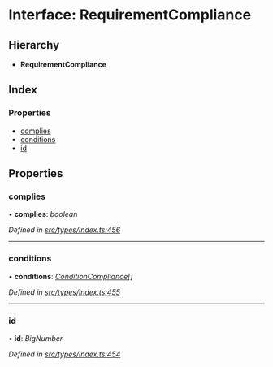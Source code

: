 # Interface: RequirementCompliance

## Hierarchy

* **RequirementCompliance**

## Index

### Properties

* [complies](requirementcompliance.md#complies)
* [conditions](requirementcompliance.md#conditions)
* [id](requirementcompliance.md#id)

## Properties

###  complies

• **complies**: *boolean*

*Defined in [src/types/index.ts:456](https://github.com/PolymathNetwork/polymesh-sdk/blob/31a16a34/src/types/index.ts#L456)*

___

###  conditions

• **conditions**: *[ConditionCompliance](conditioncompliance.md)[]*

*Defined in [src/types/index.ts:455](https://github.com/PolymathNetwork/polymesh-sdk/blob/31a16a34/src/types/index.ts#L455)*

___

###  id

• **id**: *BigNumber*

*Defined in [src/types/index.ts:454](https://github.com/PolymathNetwork/polymesh-sdk/blob/31a16a34/src/types/index.ts#L454)*
